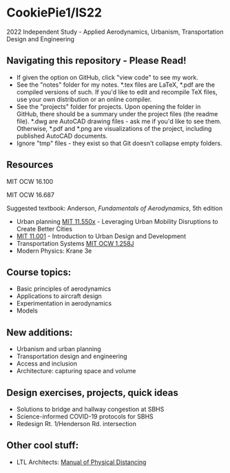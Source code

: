 # CookiePie1/IS22
2022 Independent Study - Applied Aerodynamics, Urbanism, Transportation Design and Engineering  

## Navigating this repository - Please Read!
* If given the option on GitHub, click "view code" to see my work. 
* See the "notes" folder for my notes. *.tex files are LaTeX, *.pdf are the compiled versions of such. If you'd like to edit and recompile TeX files, use your own distribution or an online compiler. 
* See the "projects" folder for projects. Upon opening the folder in GitHub, there should be a summary under the project files (the readme file). *.dwg are AutoCAD drawing files - ask me if you'd like to see them. Otherwise, *.pdf and *.png are visualizations of the project, including published AutoCAD documents. 
* Ignore "tmp" files - they exist so that Git doesn't collapse empty folders. 

## Resources
MIT OCW 16.100

MIT OCW 16.687

Suggested textbook: Anderson, *Fundamentals of Aerodynamics*, 5th edition

* Urban planning
[MIT 11.550x](https://openlearninglibrary.mit.edu/courses/course-v1:MITx+11.550x+1T2021/course/) - Leveraging Urban Mobility Disruptions to Create Better Cities
* [MIT 11.001](https://ocw.mit.edu/courses/urban-studies-and-planning/11-001j-introduction-to-urban-design-and-development-spring-2006/) - Introduction to Urban Design and Development
* Transportation Systems
[MIT OCW 1.258J](https://ocw.mit.edu/courses/civil-and-environmental-engineering/1-258j-public-transportation-systems-spring-2017/index.htm)
* Modern Physics: Krane 3e

## Course topics:
* Basic principles of aerodynamics
* Applications to aircraft design
* Experimentation in aerodynamics
* Models

## New additions:
* Urbanism and urban planning
* Transportation design and engineering
* Access and inclusion
* Architecture: capturing space and volume

## Design exercises, projects, quick ideas
* Solutions to bridge and hallway congestion at SBHS
* Science-informed COVID-19 protocols for SBHS
* Redesign Rt. 1/Henderson Rd. intersection

## Other cool stuff:
* LTL Architects: [Manual of Physical Distancing](https://issuu.com/djlewis72/docs/200622_manualphysicaldistancing_draft)

